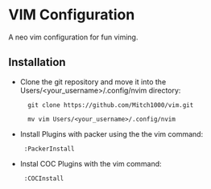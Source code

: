 # VIM Configuration
A neo vim configuration for fun viming.

## Installation

- Clone the git repository and move it into the Users/<your_username>/.config/nvim directory:


        git clone https://github.com/Mitch1000/vim.git

        mv vim Users/<your_username>/.config/nvim

- Install Plugins with packer using the the vim command:

       :PackerInstall

- Instal COC Plugins with the vim command:

       :COCInstall
